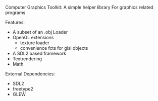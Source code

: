 Computer Graphics Toolkit:
A simple helper library For graphics related programs

Features:
- A subset of an .obj Loader
- OpenGL extensions
  - texture loader
  - convenience fcts for glsl objects
- A SDL2 based framework
- Textrendering
- Math

External Dependencies:
- SDL2
- freetype2
- GLEW
